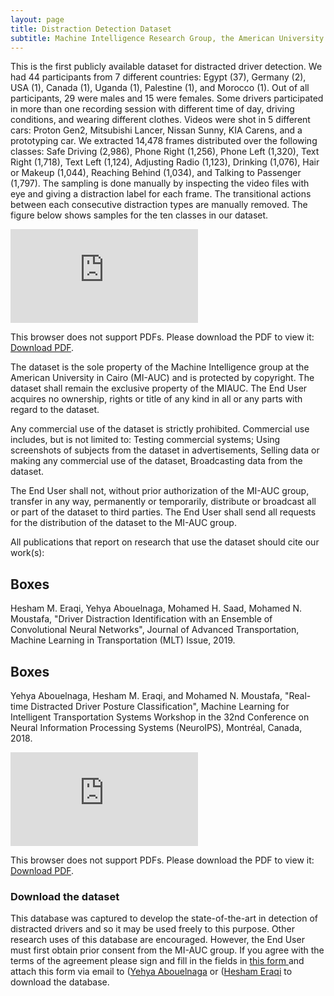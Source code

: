 ```yaml
---
layout: page
title: Distraction Detection Dataset
subtitle: Machine Intelligence Research Group, the American University in Cairo (AUC)
---
```


This is the first publicly available dataset for distracted driver detection. We had 44 participants from 7 different countries: Egypt (37), Germany (2), USA (1), Canada (1), Uganda (1), Palestine (1), and Morocco (1). Out of all participants, 29 were males and 15 were females. Some drivers participated in more than one recording session with different time of day, driving conditions, and wearing different clothes.
Videos were shot in 5 different cars: Proton Gen2, Mitsubishi Lancer, Nissan Sunny, KIA Carens, and a prototyping car. We extracted 14,478 frames distributed over the following classes: Safe Driving (2,986), Phone Right (1,256), Phone Left (1,320), Text Right (1,718), Text Left (1,124), Adjusting Radio (1,123), Drinking (1,076), Hair or Makeup (1,044), Reaching Behind (1,034), and Talking to Passenger (1,797). The sampling is done manually by inspecting the video files with eye and giving a distraction label for each frame. The transitional actions between each consecutive distraction types are manually removed. The figure below shows samples for the ten classes in our dataset.

<object data="https://heshameraqi.github.io/data/auc.distracted.driver.dataset/Data.pdf" type="application/pdf" width="100%" height="200%">
    <embed src="https://heshameraqi.github.io/data/auc.distracted.driver.dataset/Data.pdf">
        <p>This browser does not support PDFs. Please download the PDF to view it: <a href="https://heshameraqi.github.io/data/auc.distracted.driver.dataset/Data.pdf">Download PDF</a>.</p>
    </embed>
</object>

The dataset is the sole property of the Machine Intelligence group at the American University in Cairo (MI-AUC) and is protected by copyright. The dataset shall remain the exclusive property of the MIAUC. The End User acquires no ownership, rights or title of any kind in all or any parts with regard to the dataset.

Any commercial use of the dataset is strictly prohibited. Commercial use includes, but is not limited to: Testing commercial systems; Using screenshots of subjects from the dataset in advertisements, Selling data or making any commercial use of the dataset, Broadcasting data from the dataset.

The End User shall not, without prior authorization of the MI-AUC group, transfer in any way, permanently or temporarily, distribute or broadcast all or part of the dataset to third parties. The End User shall send all requests for the distribution of the dataset to the MI-AUC group.

All publications that report on research that use the dataset should cite our work(s): 

## Boxes
Hesham M. Eraqi, Yehya Abouelnaga, Mohamed H. Saad, Mohamed N. Moustafa, "Driver Distraction Identification with an Ensemble of Convolutional Neural Networks", Journal of Advanced Transportation, Machine Learning in Transportation (MLT) Issue, 2019.

## Boxes
Yehya Abouelnaga, Hesham M. Eraqi, and Mohamed N. Moustafa, "Real-time Distracted Driver Posture Classification", Machine Learning for Intelligent Transportation Systems Workshop in the 32nd Conference on Neural Information Processing Systems (NeuroIPS), Montréal, Canada, 2018.

<object data="https://heshameraqi.github.io/data/auc.distracted.driver.dataset/System.pdf" type="application/pdf" width="100%" height="400%">
    <embed src="https://heshameraqi.github.io/data/auc.distracted.driver.dataset/System.pdf">
        <p>This browser does not support PDFs. Please download the PDF to view it: <a href="https://heshameraqi.github.io/data/auc.distracted.driver.dataset/System.pdf">Download PDF</a>.</p>
    </embed>
</object>

### Download the dataset

This database was captured to develop the state-of-the-art in detection of distracted drivers and so it may be used freely to this purpose. Other research uses of this database are encouraged. However, the End User must first obtain prior consent from the MI-AUC group. If you agree with the terms of the agreement please sign and fill in the fields in [this form ](https://heshameraqi.github.io/data/auc.distracted.driver.dataset/auc.distracted.driver.dataset_license.agreement.pdf) and attach this form via email to ([Yehya Abouelnaga](devyhia@aucegypt.edu) or ([Hesham Eraqi](heraqi@aucegypt.edu) to download the database.
